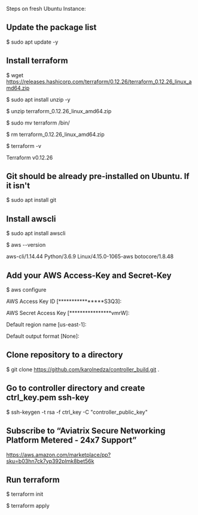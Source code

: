Steps on fresh Ubuntu Instance:

## Update the package list

$ sudo apt update -y

## Install terraform

$ wget https://releases.hashicorp.com/terraform/0.12.26/terraform_0.12.26_linux_amd64.zip

$ sudo apt install unzip -y

$ unzip terraform_0.12.26_linux_amd64.zip

$ sudo mv terraform /bin/

$ rm terraform_0.12.26_linux_amd64.zip

$ terraform -v

Terraform v0.12.26

## Git should be already pre-installed on Ubuntu. If it isn't

$ sudo apt install git

## Install awscli

$ sudo apt install awscli

$ aws --version

aws-cli/1.14.44 Python/3.6.9 Linux/4.15.0-1065-aws botocore/1.8.48


## Add your AWS Access-Key and Secret-Key

$ aws configure

AWS Access Key ID [****************S3Q3]:

AWS Secret Access Key [****************vmrW]:

Default region name [us-east-1]:

Default output format [None]:

## Clone repository to a directory

$ git clone https://github.com/karolnedza/controller_build.git .

## Go to controller directory and create ctrl_key.pem ssh-key

$ ssh-keygen -t rsa -f ctrl_key -C "controller_public_key"

## Subscribe to “Aviatrix Secure Networking Platform Metered - 24x7 Support”

https://aws.amazon.com/marketplace/pp?sku=b03hn7ck7yp392plmk8bet56k


## Run terraform  

$ terraform init

$ terraform apply
